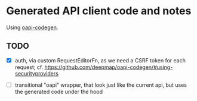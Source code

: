 # Generated API client code and notes

Using [oapi-codegen](https://github.com/deepmap/oapi-codegen).

## TODO

* [x] auth, via custom RequestEditorFn, as we need a CSRF token for each
  request; cf. https://github.com/deepmap/oapi-codegen/#using-securityproviders
* [ ] transitional "oapi" wrapper, that look just like the current api, but
      uses the generated code under the hood


